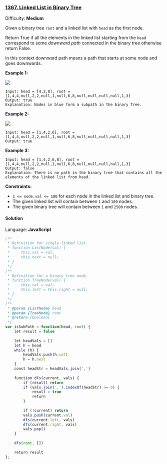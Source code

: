 ### [1367\. Linked List in Binary Tree](https://leetcode.com/problems/linked-list-in-binary-tree/)

Difficulty: **Medium**


Given a binary tree `root` and a linked list with `head` as the first node. 

Return True if all the elements in the linked list starting from the `head` correspond to some _downward path_ connected in the binary tree otherwise return False.

In this context downward path means a path that starts at some node and goes downwards.

**Example 1:**

**![](https://assets.leetcode.com/uploads/2020/02/12/sample_1_1720.png)**

```
Input: head = [4,2,8], root = [1,4,4,null,2,2,null,1,null,6,8,null,null,null,null,1,3]
Output: true
Explanation: Nodes in blue form a subpath in the binary Tree.  
```

**Example 2:**

**![](https://assets.leetcode.com/uploads/2020/02/12/sample_2_1720.png)**

```
Input: head = [1,4,2,6], root = [1,4,4,null,2,2,null,1,null,6,8,null,null,null,null,1,3]
Output: true
```

**Example 3:**

```
Input: head = [1,4,2,6,8], root = [1,4,4,null,2,2,null,1,null,6,8,null,null,null,null,1,3]
Output: false
Explanation: There is no path in the binary tree that contains all the elements of the linked list from head.
```

**Constraints:**

*   `1 <= node.val <= 100` for each node in the linked list and binary tree.
*   The given linked list will contain between `1` and `100` nodes.
*   The given binary tree will contain between `1` and `2500` nodes.


#### Solution

Language: **JavaScript**

```javascript
/**
 * Definition for singly-linked list.
 * function ListNode(val) {
 *     this.val = val;
 *     this.next = null;
 * }
 */
/**
 * Definition for a binary tree node.
 * function TreeNode(val) {
 *     this.val = val;
 *     this.left = this.right = null;
 * }
 */
/**
 * @param {ListNode} head
 * @param {TreeNode} root
 * @return {boolean}
 */
var isSubPath = function(head, root) {
    let result = false
    
    let headVals = []
    let h = head
    while (h) {
        headVals.push(h.val)
        h = h.next
    }
    const headStr = headVals.join(',')
    
    function dfs(current, vals) {
        if (result) return
        if (vals.join(',').indexOf(headStr) >= 0) {
            result = true
            return
        }
        
        if (!current) return
        vals.push(current.val)
        dfs(current.left, vals)
        dfs(current.right, vals)
        vals.pop()
    }
    
    dfs(root, [])
    
    return result
};
```